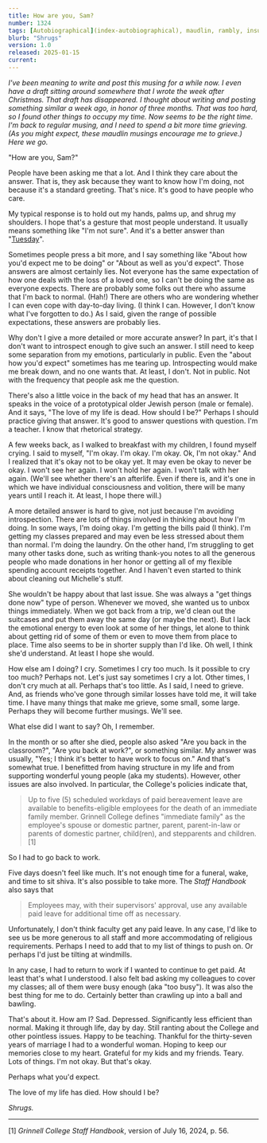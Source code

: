 ```yaml
---
title: How are you, Sam?
number: 1324
tags: [Autobiographical](index-autobiographical), maudlin, rambly, insufficiently edited
blurb: "Shrugs"
version: 1.0
released: 2025-01-15
current: 
---
```

_I've been meaning to write and post this musing for a while now. I even have a draft sitting around somewhere that I wrote the week after Christmas. That draft has disappeared. I thought about writing and posting something similar a week ago, in honor of three months. That was too hard, so I found other things to occupy my time. Now seems to be the right time. I'm back to regular musing, and I need to spend a bit more time grieving. (As you might expect, these maudlin musings encourage me to grieve.) Here we go._

"How are you, Sam?"

People have been asking me that a lot. And I think they care about the answer. That is, they ask because they want to know how I'm doing, not because it's a standard greeting. That's nice. It's good to have people who care.

My typical response is to hold out my hands, palms up, and shrug my shoulders. I hope that's a gesture that most people understand. It usually means something like "I'm not sure". And it's a better answer than "[Tuesday](tuesday-2025-01-14)".

Sometimes people press a bit more, and I say something like "About how you'd expect me to be doing" or "About as well as you'd expect". Those answers are almost certainly lies. Not everyone has the same expectation of how one deals with the loss of a loved one, so I can't be doing the same as everyone expects. There are probably some folks out there who assume that I'm back to normal. (Hah!) There are others who are wondering whether I can even cope with day-to-day living. (I think I can. However, I don't know what I've forgotten to do.) As I said, given the range of possible expectations, these answers are probably lies.

Why don't I give a more detailed or more accurate answer? In part, it's that I don't want to introspect enough to give such an answer. I still need to keep some separation from my emotions, particularly in public. Even the "about how you'd expect" sometimes has me tearing up. Introspecting would make me break down, and no one wants that. At least, I don't. Not in public. Not with the frequency that people ask me the question.

There's also a little voice in the back of my head that has an answer. It speaks in the voice of a prototypical older Jewish person (male or female). And it says, "The love of my life is dead. How should I be?" Perhaps I should practice giving that answer. It's good to answer questions with question. I'm a teacher. I know that rhetorical strategy.

A few weeks back, as I walked to breakfast with my children, I found myself crying. I said to myself, "I'm okay. I'm okay. I'm okay. Ok, I'm not okay." And I realized that it's okay not to be okay yet. It may even be okay to never be okay. I won't see her again. I won't hold her again. I won't talk with her again. (We'll see whether there's an afterlife. Even if there is, and it's one in which we have individual consciousness and volition, there will be many years until I reach it. At least, I hope there will.)

A more detailed answer is hard to give, not just because I'm avoiding introspection. There are lots of things involved in thinking about how I'm doing. In some ways, I'm doing okay. I'm getting the bills paid (I think). I'm getting my classes prepared and may even be less stressed about them than normal. I'm doing the laundry. On the other hand, I'm struggling to get many other tasks done, such as writing thank-you notes to all the generous people who made donations in her honor or getting all of my flexible spending account receipts together. And I haven't even started to think about cleaning out Michelle's stuff. 

She wouldn't be happy about that last issue. She was always a "get things done now" type of person. Whenever we moved, she wanted us to unbox things immediately. When we got back from a trip, we'd clean out the suitcases and put them away the same day (or maybe the next). But I lack the emotional energy to even look at some of her things, let alone to think about getting rid of some of them or even to move them from place to place. Time also seems to be in shorter supply than I'd like. Oh well, I think she'd understand. At least I hope she would.

How else am I doing? I cry. Sometimes I cry too much. Is it possible to cry too much? Perhaps not. Let's just say sometimes I cry a lot. Other times, I don't cry much at all. Perhaps that's too little. As I said, I need to grieve. And, as friends who've gone through similar losses have told me, it will take time. I have many things that make me grieve, some small, some large. Perhaps they will become further musings. We'll see.

What else did I want to say? Oh, I remember.

In the month or so after she died, people also asked "Are you back in the classroom?", "Are you back at work?", or something similar. My answer was usually, "Yes; I think it's better to have work to focus on." And that's somewhat true. I benefitted from having structure in my life and from supporting wonderful young people (aka my students). However, other issues are also involved. In particular, the College's policies indicate that,

> Up to five (5) scheduled workdays of paid bereavement leave are
available to benefits-eligible employees for the death of an immediate
family member. Grinnell College defines "immediate family" as the
employee's spouse or domestic partner, parent, parent-in-law or
parents of domestic partner, child(ren), and stepparents and children. [1]

So I had to go back to work.

Five days doesn't feel like much. It's not enough time for a funeral, wake, and time to sit shiva. It's also possible to take more. The _Staff Handbook_ also says that

> Employees may, with their supervisors' approval, use any available paid
leave for additional time off as necessary.

Unfortunately, I don't think faculty get any paid leave. In any case, I'd like to see us be more generous to all staff and more accommodating of religious requirements. Perhaps I need to add that to my list of things to push on. Or perhaps I'd just be tilting at windmills.

In any case, I had to return to work if I wanted to continue to get paid. At least that's what I understood. I also felt bad asking my colleagues to cover my classes; all of them were busy enough (aka "too busy"). It was also the best thing for me to do. Certainly better than crawling up into a ball and bawling.

That's about it. How am I? Sad. Depressed. Significantly less efficient than normal. Making it through life, day by day. Still ranting about the College and other pointless issues. Happy to be teaching. Thankful for the thirty-seven years of marriage I had to a wonderful woman. Hoping to keep our memories close to my heart. Grateful for my kids and my friends. Teary. Lots of things. I'm not okay. But that's okay.

Perhaps what you'd expect. 

The love of my life has died. How should I be?

_Shrugs._

---

[1] _Grinnell College Staff Handbook_, version of July 16, 2024, p. 56.

